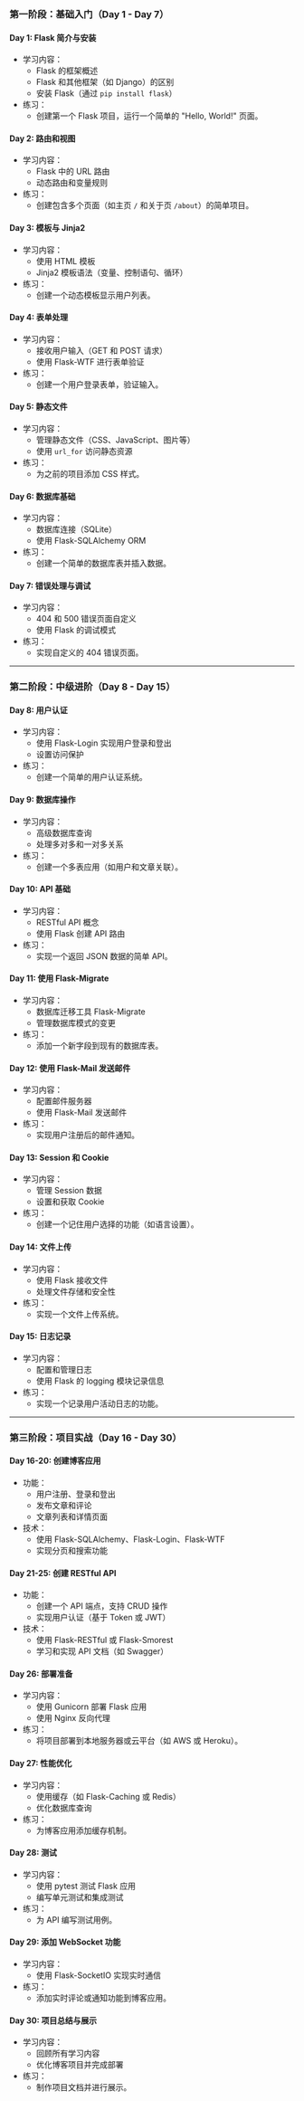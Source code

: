### **第一阶段：基础入门（Day 1 - Day 7）**
#### **Day 1:** Flask 简介与安装 <!-- done -->
- 学习内容：
  - Flask 的框架概述
  - Flask 和其他框架（如 Django）的区别
  - 安装 Flask（通过 `pip install flask`）
- 练习：
  - 创建第一个 Flask 项目，运行一个简单的 "Hello, World!" 页面。

#### **Day 2:** 路由和视图 <!-- done https://chatgpt.com/c/673c06a9-9ee8-800f-bdbb-2763e0edd337 -->
- 学习内容：
  - Flask 中的 URL 路由
  - 动态路由和变量规则
- 练习：
  - 创建包含多个页面（如主页 `/` 和关于页 `/about`）的简单项目。

#### **Day 3:** 模板与 Jinja2
- 学习内容：
  - 使用 HTML 模板
  - Jinja2 模板语法（变量、控制语句、循环）
- 练习：
  - 创建一个动态模板显示用户列表。

#### **Day 4:** 表单处理
- 学习内容：
  - 接收用户输入（GET 和 POST 请求）
  - 使用 Flask-WTF 进行表单验证
- 练习：
  - 创建一个用户登录表单，验证输入。

#### **Day 5:** 静态文件
- 学习内容：
  - 管理静态文件（CSS、JavaScript、图片等）
  - 使用 `url_for` 访问静态资源
- 练习：
  - 为之前的项目添加 CSS 样式。

#### **Day 6:** 数据库基础
- 学习内容：
  - 数据库连接（SQLite）
  - 使用 Flask-SQLAlchemy ORM
- 练习：
  - 创建一个简单的数据库表并插入数据。

#### **Day 7:** 错误处理与调试
- 学习内容：
  - 404 和 500 错误页面自定义
  - 使用 Flask 的调试模式
- 练习：
  - 实现自定义的 404 错误页面。

---

### **第二阶段：中级进阶（Day 8 - Day 15）**
#### **Day 8:** 用户认证
- 学习内容：
  - 使用 Flask-Login 实现用户登录和登出
  - 设置访问保护
- 练习：
  - 创建一个简单的用户认证系统。

#### **Day 9:** 数据库操作
- 学习内容：
  - 高级数据库查询
  - 处理多对多和一对多关系
- 练习：
  - 创建一个多表应用（如用户和文章关联）。

#### **Day 10:** API 基础
- 学习内容：
  - RESTful API 概念
  - 使用 Flask 创建 API 路由
- 练习：
  - 实现一个返回 JSON 数据的简单 API。

#### **Day 11:** 使用 Flask-Migrate
- 学习内容：
  - 数据库迁移工具 Flask-Migrate
  - 管理数据库模式的变更
- 练习：
  - 添加一个新字段到现有的数据库表。

#### **Day 12:** 使用 Flask-Mail 发送邮件
- 学习内容：
  - 配置邮件服务器
  - 使用 Flask-Mail 发送邮件
- 练习：
  - 实现用户注册后的邮件通知。

#### **Day 13:** Session 和 Cookie
- 学习内容：
  - 管理 Session 数据
  - 设置和获取 Cookie
- 练习：
  - 创建一个记住用户选择的功能（如语言设置）。

#### **Day 14:** 文件上传
- 学习内容：
  - 使用 Flask 接收文件
  - 处理文件存储和安全性
- 练习：
  - 实现一个文件上传系统。

#### **Day 15:** 日志记录
- 学习内容：
  - 配置和管理日志
  - 使用 Flask 的 logging 模块记录信息
- 练习：
  - 实现一个记录用户活动日志的功能。

---

### **第三阶段：项目实战（Day 16 - Day 30）**
#### **Day 16-20:** 创建博客应用
- 功能：
  - 用户注册、登录和登出
  - 发布文章和评论
  - 文章列表和详情页面
- 技术：
  - 使用 Flask-SQLAlchemy、Flask-Login、Flask-WTF
  - 实现分页和搜索功能

#### **Day 21-25:** 创建 RESTful API
- 功能：
  - 创建一个 API 端点，支持 CRUD 操作
  - 实现用户认证（基于 Token 或 JWT）
- 技术：
  - 使用 Flask-RESTful 或 Flask-Smorest
  - 学习和实现 API 文档（如 Swagger）

#### **Day 26:** 部署准备
- 学习内容：
  - 使用 Gunicorn 部署 Flask 应用
  - 使用 Nginx 反向代理
- 练习：
  - 将项目部署到本地服务器或云平台（如 AWS 或 Heroku）。

#### **Day 27:** 性能优化
- 学习内容：
  - 使用缓存（如 Flask-Caching 或 Redis）
  - 优化数据库查询
- 练习：
  - 为博客应用添加缓存机制。

#### **Day 28:** 测试
- 学习内容：
  - 使用 pytest 测试 Flask 应用
  - 编写单元测试和集成测试
- 练习：
  - 为 API 编写测试用例。

#### **Day 29:** 添加 WebSocket 功能
- 学习内容：
  - 使用 Flask-SocketIO 实现实时通信
- 练习：
  - 添加实时评论或通知功能到博客应用。

#### **Day 30:** 项目总结与展示
- 学习内容：
  - 回顾所有学习内容
  - 优化博客项目并完成部署
- 练习：
  - 制作项目文档并进行展示。